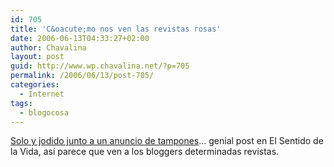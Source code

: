 ```yaml
---
id: 705
title: 'C&oacute;mo nos ven las revistas rosas'
date: 2006-06-13T04:33:27+02:00
author: Chavalina
layout: post
guid: http://www.wp.chavalina.net/?p=705
permalink: /2006/06/13/post-705/
categories:
  - Internet
tags:
  - blogocosa
---
```

<a href="http://www.elsentidodelavida.net/node/331" target="_blank">Solo y jodido junto a un anuncio de tampones</a>&#8230; genial post en El Sentido de la Vida, as&iacute; parece que ven a los bloggers determinadas revistas.